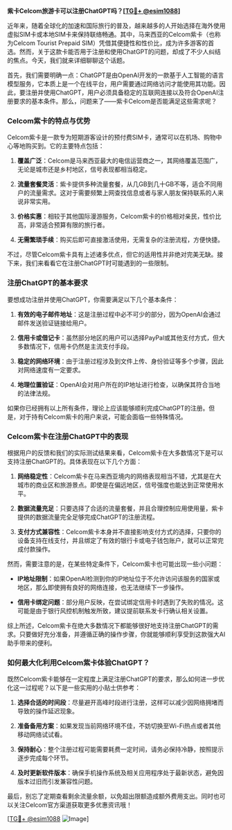 **紫卡Celcom旅游卡可以注册ChatGPT吗？[[TG💪+ @esim1088](https://t.me/s/esim1088)]**

近年来，随着全球化的加速和国际旅行的普及，越来越多的人开始选择在海外使用虚拟SIM卡或本地SIM卡来保持联络畅通。其中，马来西亚的Celcom紫卡（也称为Celcom Tourist Prepaid SIM）凭借其便捷性和性价比，成为许多游客的首选。然而，关于这款卡能否用于注册和使用ChatGPT的问题，却成了不少人纠结的焦点。今天，我们就来详细聊聊这个话题。

首先，我们需要明确一点：ChatGPT是由OpenAI开发的一款基于人工智能的语言模型服务，它本质上是一个在线平台，用户需要通过网络访问才能使用其功能。因此，要注册并使用ChatGPT，用户必须具备稳定的互联网连接以及符合OpenAI注册要求的基本条件。那么，问题来了——紫卡Celcom是否能满足这些需求呢？

### Celcom紫卡的特点与优势

Celcom紫卡是一款专为短期游客设计的预付费SIM卡，通常可以在机场、购物中心等地购买到。它的主要特点包括：

1. **覆盖广泛**：Celcom是马来西亚最大的电信运营商之一，其网络覆盖范围广，无论是城市还是乡村地区，信号表现都相当稳定。
   
2. **流量套餐灵活**：紫卡提供多种流量套餐，从几GB到几十GB不等，适合不同用户的流量需求。这对于需要频繁上网查找信息或者与家人朋友保持联系的人来说非常实用。

3. **价格实惠**：相较于其他国际漫游服务，Celcom紫卡的价格相对亲民，性价比高，非常适合预算有限的旅行者。

4. **无需繁琐手续**：购买后即可直接激活使用，无需复杂的注册流程，方便快捷。

不过，尽管Celcom紫卡具有上述诸多优点，但它的适用性并非绝对完美无缺。接下来，我们来看看它在注册ChatGPT时可能遇到的一些限制。

### 注册ChatGPT的基本要求

要想成功注册并使用ChatGPT，你需要满足以下几个基本条件：

1. **有效的电子邮件地址**：这是注册过程中必不可少的部分，因为OpenAI会通过邮件发送验证链接给用户。

2. **信用卡或借记卡**：虽然部分地区的用户可以选择PayPal或其他支付方式，但大多数情况下，信用卡仍然是主流支付手段。

3. **稳定的网络环境**：由于注册过程涉及到文件上传、身份验证等多个步骤，因此对网络速度有一定要求。

4. **地理位置验证**：OpenAI会对用户所在的IP地址进行检查，以确保其符合当地的法律法规。

如果你已经拥有以上所有条件，理论上应该能够顺利完成ChatGPT的注册。但是，对于持有Celcom紫卡的用户来说，可能会面临一些特殊情况。

### Celcom紫卡在注册ChatGPT中的表现

根据用户的反馈和我们的实际测试结果来看，Celcom紫卡在大多数情况下是可以支持注册ChatGPT的。具体表现在以下几个方面：

1. **网络稳定性**：Celcom紫卡在马来西亚境内的网络表现相当不错，尤其是在大城市的商业区和旅游景点。即使是在偏远地区，信号强度也能达到正常使用水平。

2. **数据流量充足**：只要选择了合适的流量套餐，并且合理控制应用使用量，紫卡提供的数据流量完全足够完成ChatGPT的注册流程。

3. **支付方式兼容性**：Celcom紫卡本身并不直接影响支付方式的选择，只要你的设备支持在线支付，并且绑定了有效的银行卡或电子钱包账户，就可以正常完成付款操作。

然而，需要注意的是，在某些特定条件下，Celcom紫卡也可能出现一些小问题：

- **IP地址限制**：如果OpenAI检测到你的IP地址位于不允许访问该服务的国家或地区，那么即使拥有良好的网络连接，也无法继续下一步操作。
  
- **信用卡绑定问题**：部分用户反映，在尝试绑定信用卡时遇到了失败的情况。这可能是由于银行风控机制触发所致，建议提前联系发卡行确认相关设置。

综上所述，Celcom紫卡在绝大多数情况下都能够很好地支持注册ChatGPT的需求。只要做好充分准备，并遵循正确的操作步骤，你就能够顺利享受到这款强大AI助手带来的便利。

### 如何最大化利用Celcom紫卡体验ChatGPT？

既然Celcom紫卡能够在一定程度上满足注册ChatGPT的要求，那么如何进一步优化这一过程呢？以下是一些实用的小贴士供参考：

1. **选择合适的时间段**：尽量避开高峰时段进行注册，这样可以减少因网络拥堵而导致的操作延迟现象。

2. **准备备用方案**：如果发现当前网络环境不佳，不妨切换至Wi-Fi热点或者其他移动网络试试看。

3. **保持耐心**：整个注册过程可能需要耗费一定时间，请务必保持冷静，按照提示逐步完成每个环节。

4. **及时更新软件版本**：确保手机操作系统及相关应用程序处于最新状态，避免因版本过旧而引发兼容性问题。

最后，别忘了定期查看剩余流量余额，以免超出限额造成额外费用支出。同时也可以关注Celcom官方渠道获取更多优惠资讯哦！

[[TG💪+ @esim1088](https://t.me/s/esim1088) ![Image](https://i.postimg.cc/4NQfJmqS/Snipaste-2025-05-13-00-14-12.png)]
